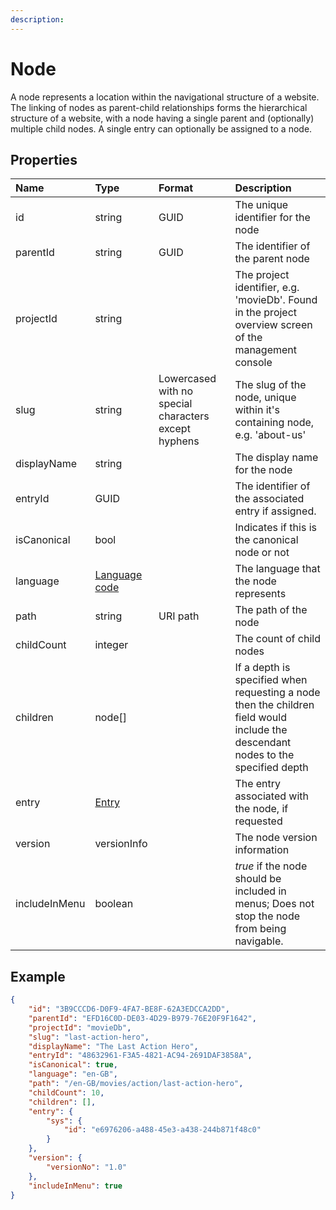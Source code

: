 ```yaml
---
description: 
---
```

# Node

A node represents a location within the navigational structure of a website. The linking of nodes as parent-child relationships forms the hierarchical structure of a website, with a node having a single parent and (optionally) multiple child nodes. A single entry can optionally be assigned to a node.

## Properties

| Name          | Type                              | Format                                                | Description                                                                                                                         |
|:--------------|:----------------------------------|:------------------------------------------------------|:------------------------------------------------------------------------------------------------------------------------------------|
| id            | string                            | GUID                                                  | The unique identifier for the node                                                                                                  |
| parentId      | string                            | GUID                                                  | The identifier of the parent node                                                                                                   |
| projectId     | string                            |                                                       | The project identifier, e.g. 'movieDb'. Found in the project overview screen of the management console                              |
| slug          | string                            | Lowercased with no special characters except hyphens | The slug of the node, unique within it's containing node, e.g. 'about-us'                                                                  |
| displayName   | string                            |                                                       | The display name for the node                                                                                                       |
| entryId       | GUID                              |                                                       | The identifier of the associated entry if assigned.                                                                                 |
| isCanonical   | bool                              |                                                       | Indicates if this is the canonical node or not                                                                                      |
| language      | [Language code](/localization.md) |                                                       | The language that the node represents                                                                                               |
| path          | string                            | URI path                                              | The path of the node                                                                                                                |
| childCount    | integer                           |                                                       | The count of child nodes                                                                                                            |
| children      | node[]                            |                                                       | If a depth is specified when requesting a node then the children field would include the descendant nodes to the specified depth    |
| entry         | [Entry](/model/entry.md)          |                                                       | The entry associated with the node, if requested                                                                                    |
| version       | versionInfo                       |                                                       | The node version information                                                                                                        |
| includeInMenu | boolean                           |                                                       | *true* if the node should be included in menus; Does not stop the node from being navigable. |


## Example

```json
{
    "id": "3B9CCCD6-D0F9-4FA7-BE8F-62A3EDCCA2DD",
    "parentId": "EFD16C0D-DE03-4D29-B979-76E20F9F1642",
    "projectId": "movieDb",
    "slug": "last-action-hero",
    "displayName": "The Last Action Hero",
    "entryId": "48632961-F3A5-4821-AC94-2691DAF3858A",
    "isCanonical": true,
    "language": "en-GB",
    "path": "/en-GB/movies/action/last-action-hero",
    "childCount": 10,
    "children": [],
    "entry": {
        "sys": {
            "id": "e6976206-a488-45e3-a438-244b871f48c0"
        }
    },
    "version": {
        "versionNo": "1.0"
    },
    "includeInMenu": true
}
```